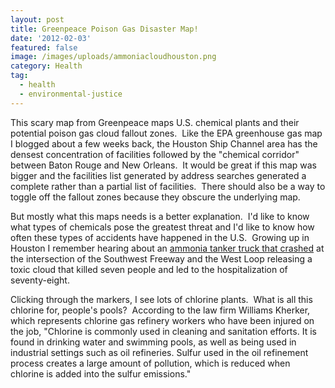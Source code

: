 ```yaml
---
layout: post
title: Greenpeace Poison Gas Disaster Map!
date: '2012-02-03'
featured: false
image: /images/uploads/ammoniacloudhouston.png
category: Health
tag:
  - health
  - environmental-justice
---
```

<p>This scary map from Greenpeace maps U.S. chemical plants and their potential poison gas cloud fallout zones.  Like the EPA greenhouse gas map I blogged about a few weeks back, the Houston Ship Channel area has the densest concentration of facilities followed by the "chemical corridor" between Baton Rouge and New Orleans.  It would be great if this map was bigger and the facilities list generated by address searches generated a complete rather than a partial list of facilities.  There should also be a way to toggle off the fallout zones because they obscure the underlying map.</p>
<p>But mostly what this maps needs is a better explanation.  I'd like to know what types of chemicals pose the greatest threat and I'd like to know how often these types of accidents have happened in the U.S.  Growing up in Houston I remember hearing about an <a href="http://blog.chron.com/bayoucityhistory/2011/05/35-years-later-houstons-deadly-ammonia-truck-disaster/" target="_blank">ammonia tanker truck that crashed</a> at the intersection of the Southwest Freeway and the West Loop releasing a toxic cloud that killed seven people and led to the hospitalization of seventy-eight.</p>

<p>Clicking through the markers, I see lots of chlorine plants.  What is all this chlorine for, people's pools?  According to the law firm Williams Kherker, which represents chlorine gas refinery workers who have been injured on the job, "Chlorine is commonly used in cleaning and sanitation efforts. It is found in drinking water and swimming pools, as well as being used in industrial settings such as oil refineries. Sulfur used in the oil refinement process creates a large amount of pollution, which is reduced when chlorine is added into the sulfur emissions."</p>
